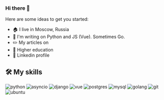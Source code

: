 ### Hi there 👋


Here are some ideas to get you started:

- 🏠 I live in Moscow, Russia
- 🤖 I'm writing on Python and JS (Vue). Sometimes Go.
- ✏️ My articles on 
- 🏫 Higher education
- 🔗 Linkedin profile 

## 🛠 My skills
![python](https://img.shields.io/badge/python%20-%2314354C.svg?&style=for-the-badge&logo=python&logoColor=white) ![asyncio](https://img.shields.io/badge/asyncio-%2300BAFF.svg?&style=for-the-badge&logo=python&logoColor=white) ![django](https://img.shields.io/badge/Django-092E20?style=for-the-badge&logo=django&logoColor=white) ![vue](https://img.shields.io/badge/Vue.js-35495E?style=for-the-badge&logo=vue.js&logoColor=4FC08D) ![postgres](https://img.shields.io/badge/postgres-%23316192.svg?&style=for-the-badge&logo=postgresql&logoColor=white) ![mysql](https://img.shields.io/badge/MySQL-005C84?style=for-the-badge&logo=mysql&logoColor=white) ![golang](https://img.shields.io/badge/go-%2300ADD8.svg?&style=for-the-badge&logo=go&logoColor=white) ![git](https://img.shields.io/badge/git%20-%23F05033.svg?&style=for-the-badge&logo=git&logoColor=white) ![ubuntu](https://img.shields.io/badge/Ubuntu-E95420?style=for-the-badge&logo=ubuntu&logoColor=white)
